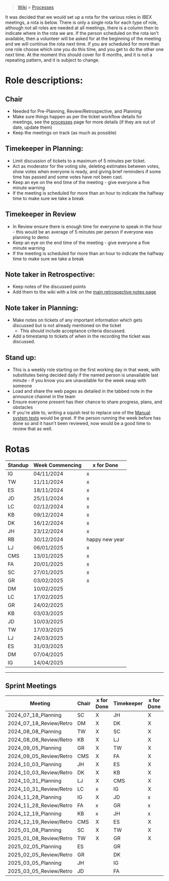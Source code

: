 > [Wiki](Home) > [Processes](Processes)

It was decided that we would set up a rota for the various roles in IBEX meetings, a rota is below. There is only a single rota for each type of role, although not all roles are needed at all meetings, there is a column then to indicate where in the rota we are. If the person scheduled on the rota isn't available, then a volunteer will be asked for at the beginning of the meeting and we will continue the rota next time. If you are scheduled for more than one role choose which one you do this time, and you get to do the other one next time. At the moment this should cover for 6 months, and it is not a repeating pattern, and it is subject to change.

# Role descriptions:
## Chair 
* Needed for Pre-Planning, Review/Retrospective, and Planning
* Make sure things happen as per the ticket workflow details for meetings, see the [processes](Processes) page for more details (if they are out of date, update them)
* Keep the meetings on track (as much as possible)

## Timekeeper in Planning:
* Limit discussion of tickets to a maximum of 5 minutes per ticket.
* Act as moderator for the voting site, deleting estimates between votes, show votes when everyone is ready, and giving brief reminders if some time has passed and some votes have not been cast.
* Keep an eye on the end time of the meeting - give everyone a five minute warning
* If the meeting is scheduled for more than an hour to indicate the halfway time to make sure we take a break

## Timekeeper in Review
* In Review ensure there is enough time for everyone to speak in the hour - this would be an average of 5 minutes per person if everyone was planning to demo
* Keep an eye on the end time of the meeting - give everyone a five minute warning
* If the meeting is scheduled for more than an hour to indicate the halfway time to make sure we take a break

## Note taker in Retrospective:
* Keep notes of the discussed points
* Add them to the wiki with a link on the [main retrospective notes page](Retrospective-Notes)

## Note taker in Planning:
* Make notes on tickets of any important information which gets discussed but is not already mentioned on the ticket
  * This should include acceptance criteria discussed.
* Add a timestamp to tickets of when in the recording the ticket was discussed.

## Stand up:
* This is a weekly role starting on the first working day in that week, with substitutes being decided daily if the named person is unavailable last minute - if you know you are unavailable for the week swap with someone
* Load and share the web pages as detailed in the tabbed note in the announce channel in the team
* Ensure everyone present has their chance to share progress, plans, and obstacles
* If you're able to, writing a squish test to replace one of the [Manual system tests](https://github.com/ISISComputingGroup/ibex_developers_manual/wiki/Manual-System-Tests) would be great. If the person running the week before has done so and it hasn't been reviewed, now would be a good time to review that as well. 

# Rotas

 | Standup | Week Commencing | x for Done |
 |--- | --- | --- |
 |IG | 04/11/2024 |x |
 |TW | 11/11/2024 |x |
 |ES | 18/11/2024 |x |
 |JD | 25/11/2024 |x |
 |LC | 02/12/2024 |x |
 |KB | 09/12/2024 |x |
 |DK | 16/12/2024 |x |
 |JH | 23/12/2024 |x |
 |RB | 30/12/2024 |happy new year |
 |LJ | 06/01/2025 |x |
 |CMS | 13/01/2025 |x |
 |FA | 20/01/2025 |x |
 |SC | 27/01/2025 |x |
 |GR | 03/02/2025 |x |
 |DM | 10/02/2025 | |
 |LC | 17/02/2025 | |
 |GR | 24/02/2025 | |
 |KB | 03/03/2025 | |
 |JD | 10/03/2025 | |
 |TW | 17/03/2025 | |
 |LJ | 24/03/2025 | |
 |ES | 31/03/2025 | |
 |DM | 07/04/2025 | |
 |IG | 14/04/2025 | |




***

## Sprint Meetings
| Meeting| Chair | x for Done | Timekeeper | x for Done | Note taker | x for Done |
| ---| --- | --- | ---| --- | --- | --- |
| 2024_07_18_Planning| SC | X | JH| X | GR| X |
| 2024_07_18_Review/Retro| DM | X | DK| X | IG| X |
| 2024_08_08_Planning| TW | X | SC| X | DM| X |
| 2024_08_08_Review/Retro| KB | X | LJ| X | JD| X |
| 2024_09_05_Planning| GR | X | TW| X | LJ| X |
| 2024_09_05_Review/Retro| CMS | X | FA| X | LC| X |
| 2024_10_03_Planning| JH | X | ES| X | SC| X |
| 2024_10_03_Review/Retro| DK | X | KB| X | LC| X |
| 2024_10_31_Planning| LJ | X | CMS| X | TW| X |
| 2024_10_31_Review/Retro| LC | x | IG| X | JH| x |
| 2024_11_28_Planning| IG | X | JD| x | DK| x |
| 2024_11_28_Review/Retro| FA | x | GR| x | JD| x |
| 2024_12_19_Planning| KB | x | JH| x | GR| x |
| 2024_12_19_Review/Retro| CMS | X | ES| X | IG| x |
| 2025_01_08_Planning| SC | X | TW| X | ES| X |
| 2025_01_08_Review/Retro| TW | X | GR| X | JH| X |
| 2025_02_05_Planning| ES |  | GR|  | DM|  |
| 2025_02_05_Review/Retro| GR |  | DK|  | LJ|  |
| 2025_03_05_Planning| JH |  | IG|  | SC|  |
| 2025_03_05_Review/Retro| JD |  | FA|  | TW|  |


